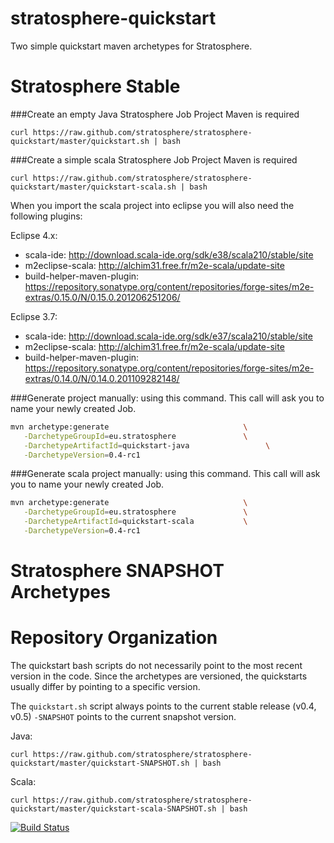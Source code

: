 stratosphere-quickstart
=======================

Two simple quickstart maven archetypes for Stratosphere.

# Stratosphere Stable

###Create an empty Java Stratosphere Job Project
Maven is required

```
curl https://raw.github.com/stratosphere/stratosphere-quickstart/master/quickstart.sh | bash
```

###Create a simple scala Stratosphere Job Project
Maven is required

```
curl https://raw.github.com/stratosphere/stratosphere-quickstart/master/quickstart-scala.sh | bash
```

When you import the scala project into eclipse you will also need the following plugins:

Eclipse 4.x:
  * scala-ide: http://download.scala-ide.org/sdk/e38/scala210/stable/site
  * m2eclipse-scala: http://alchim31.free.fr/m2e-scala/update-site
  * build-helper-maven-plugin: https://repository.sonatype.org/content/repositories/forge-sites/m2e-extras/0.15.0/N/0.15.0.201206251206/

Eclipse 3.7:
  * scala-ide: http://download.scala-ide.org/sdk/e37/scala210/stable/site
  * m2eclipse-scala: http://alchim31.free.fr/m2e-scala/update-site
  * build-helper-maven-plugin: https://repository.sonatype.org/content/repositories/forge-sites/m2e-extras/0.14.0/N/0.14.0.201109282148/



###Generate project manually:
using this command. This call will ask you to name your newly created Job.
```bash
mvn archetype:generate                              \
   -DarchetypeGroupId=eu.stratosphere               \
   -DarchetypeArtifactId=quickstart-java                 \
   -DarchetypeVersion=0.4-rc1 
```

###Generate scala project manually:
using this command. This call will ask you to name your newly created Job.
```bash
mvn archetype:generate                              \
   -DarchetypeGroupId=eu.stratosphere               \
   -DarchetypeArtifactId=quickstart-scala           \
   -DarchetypeVersion=0.4-rc1
```


# Stratosphere SNAPSHOT Archetypes



# Repository Organization

The quickstart bash scripts do not necessarily point to the most recent version in the code. Since the archetypes are versioned, the quickstarts usually differ by pointing to a specific version.

The `quickstart.sh` script always points to the current stable release (v0.4, v0.5)
`-SNAPSHOT` points to the current snapshot version.

Java:
```
curl https://raw.github.com/stratosphere/stratosphere-quickstart/master/quickstart-SNAPSHOT.sh | bash
```

Scala:

```
curl https://raw.github.com/stratosphere/stratosphere-quickstart/master/quickstart-scala-SNAPSHOT.sh | bash
```

[![Build Status](https://travis-ci.org/stratosphere/stratosphere-quickstart.png?branch=master)](https://travis-ci.org/stratosphere/stratosphere-quickstart)
